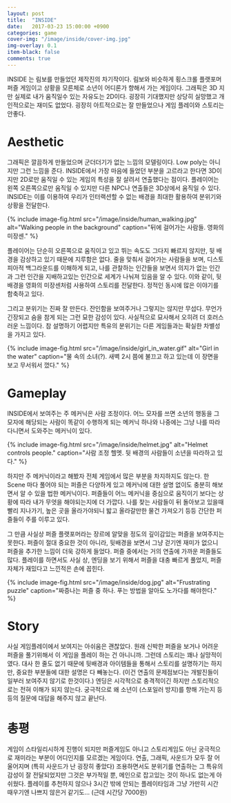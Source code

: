 ```yaml
---
layout: post
title:  "INSIDE"
date:   2017-03-23 15:00:00 +0900
categories: game
cover-img: "/image/inside/cover-img.jpg"
img-overlay: 0.1
item-black: false
comments: true
---
```


INSIDE 는 림보를 만들었던 제작진의 차기작이다. 림보와 비슷하게 횡스크롤 플랫포머 퍼즐 게임이고 상황을 모른체로 소년이 어디론가 향해서 가는 게임이다. 그래픽은 3D 지만 실제로 내가 움직일수 있는 자유도는 2D이다. 굉장히 기대했지만 상당히 실망했고 개인적으로는 재미도 없었다. 굉장히 아트적으로는 잘 만들었으나 게임 플레이와 스토리는 안좋다.

# Aesthetic

그래픽은 깔끔하게 만들었으며 군더더기가 없는 느낌의 모델링이다. Low poly는 아니지만 그런 느낌을 준다. INSIDE에서 가장 마음에 들었던 부분을 고르라고 한다면 3D이지만 2D로만 움직일 수 있는 게임의 특성을 잘 살려서 연출했다는 점이다. 플레이어는 왼쪽 오른쪽으로만 움직일 수 있지만 다른 NPC나 연출들은 3D상에서 움직일 수 있다. INSIDE는 이를 이용하여 우리가 인터랙션할 수 없는 배경을 최대한 활용하여 분위기와 상황을 전달한다.

{% include image-fig.html src="/image/inside/human_walking.jpg" alt="Walking people in the background" caption="뒤에 걸어가는 사람들. 영화의 미장센." %}

플레이어는 단순히 오른쪽으로 움직이고 있고 뛰는 속도도 그다지 빠르지 않지만, 뒷 배경을 감상하고 있기 때문에 지루함은 없다. 줄을 맞춰서 걸어가는 사람들을 보며, 디스토피아적 백그라운드를 이해하게 되고, 나를 관찰하는 인간들을 보면서 의지가 없는 인간과 그런 인간을 지배하고있는 인간으로 세계가 나눠져 있음을 알 수 있다. 이와 같이, 뒷배경을 영화의 미장센처럼 사용하여 스토리를 전달한다. 정적인 동시에 많은 이야기를 함축하고 있다. 

그리고 분위기는 진짜 잘 만든다. 잔인함을 보여주거나 그렇지는 않지만 무섭다. 무언가 긴장되고 숨을 참게 되는 그런 묘한 감성이 있다. 사실적으로 묘사해서 오히려 더 호러스러운 느낌이다. 참 설명하기 어렵지만 특유의 분위기는 다른 게임들과는 확실한 차별성을 가지고 있다.


{% include image-fig.html src="/image/inside/girl_in_water.gif" alt="Girl in the water" caption="물 속의 소녀(?). 새벽 2시 쯤에 불끄고 하고 있는데 이 장면을 보고 무서워서 껐다." %}

# Gameplay

INSIDE에서 보여주는 주 메커닉은 사람 조정이다. 어느 모자를 쓰면 소년의 행동을 그 모자에 해당되는 사람이 똑같이 수행하게 되는 메커닉 하나와 나중에는 그냥 나를 따라다니면서 도와주는 메커닉이 있다.

{% include image-fig.html src="/image/inside/helmet.jpg" alt="Helmet controls people." caption="사람 조정 헬멧. 뒷 배경의 사람들이 소년을 따라하고 있다." %}

하지만 주 메커닉이라고 해봤자 전체 게임에서 많은 부분을 차지하지도 않는다. 한 Scene 마다 풀어야 되는 퍼즐은 다양하게 있고 메커닉에 대한 설명 없이도 충분히 해보면서 알 수 있을 법한 메커닉이다. 퍼즐들이 어느 메커닉을 중심으로 움직이기 보다는 상황에 따라 내가 무엇을 해야되는지에 더 가깝다. 나를 찾는 사람들이 뒤 돌아보고 있을때 빨리 지나가기, 높은 곳을 올라가야되니 밟고 올라갈만한 물건 가져오기 등등 간단한 퍼즐들이 주를 이루고 있다.

그 만큼 사실상 퍼즐 플랫포머라는 장르에 알맞을 정도의 깊이감있는 퍼즐을 보여주지는 못한다. 퍼즐이 절대 중요한 것이 아니라, 뒷배경을 보면서 그냥 걷기엔 재미가 없으니 퍼즐을 추가한 느낌이 더욱 강하게 들었다. 퍼즐 중에서는 거의 연출에 가까운 퍼즐들도 많다. 플레이를 하면서도 사실 상, 엔딩을 보기 위해서 퍼즐을 대충 빠르게 풀었지, 퍼즐 자체가 재밌다고 느낀적은 손에 꼽힌다.

{% include image-fig.html src="/image/inside/dog.jpg" alt="Frustrating puzzle" caption="짜증나는 퍼즐 중 하나. 푸는 방법을 알아도 노가다를 해야한다." %}

# Story 

사실 게임플레이에서 보여지는 아쉬움은 괜찮았다. 원래 신박한 퍼즐을 보거나 어려운 퍼즐을 풀기위해서 이 게임을 플레이 하는 건 아니니까. 그런데 스토리는 꽤나 실망적이였다. 대사 한 줄도 없기 때문에 뒷배경과 아이템들을 통해서 스토리를 설명하기는 하지만, 중요한 부분들에 대한 설명은 다 빼놓는다. (이건 연출의 문제점보다는 개발진들이 일부러 보여주지 않기로 한것이다.) 엔딩은 시각적으로 충격적이긴 하지만 스토리적으로는 전혀 이해가 되지 않는다. 궁극적으로 왜 소년이 (스포일러 방지)를 향해 가는지 등등의 질문에 대답을 해주지 않고 끝난다.

# 총평

게임이 스타일리시하게 진행이 되지만 퍼즐게임도 아니고 스토리게임도 아닌 궁극적으로 재미라는 부분이 어디인지를 모르겠는 게임이다. 연출, 그래픽, 사운드가 모두 잘 어울어지며 (특히 사운드가 난 굉장히 좋았다) 조용하면서도 분위기를 연출하는 그 특유의 감성이 잘 전달되었지만 그것은 부가적일 뿐, 메인으로 잡고있는 것이 하나도 없는게 아쉬웠다. 플레이를 추천하지 않으나 3시간 밖에 안되는 플레이타임과 그냥 가만히 시간 때우기엔 나쁘지 않은거 같기도... (근데 시간당 7000원) 
